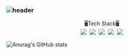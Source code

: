 ### ![header](https://capsule-render.vercel.app/api?type=Waving&text=wellcom&color=3CB371&fontColor=ffffff&fontAlignY=35&fontSize=60&height=150)


<div align="center">
🖥Tech Stack🖥
</div>
<div align="center">
<img src="https://img.shields.io/badge/JAVA-007396?style=flat&logo=openjdk&logoColor=white"/>&nbsp; <img src="https://img.shields.io/badge/C-A8B9CC?style=flat&logo=c&logoColor=white"/>&nbsp; <img src="https://img.shields.io/badge/SPRING-6DB33F?style=flat&logo=spring&logoColor=white"/>&nbsp; <img src="https://img.shields.io/badge/SPRINGBOOT-6DB33F?style=flat&logo=springboot&logoColor=white"/>&nbsp; <img src="https://img.shields.io/badge/LINUX-FCC624?style=flat&logo=linux&logoColor=white"/>
</div>

 ![Anurag's GitHub stats](https://github-readme-stats.vercel.app/api?username=Jung-won-seok&show_icons=true&theme=vue)
 
<!--
**Jung-won-seok/Jung-won-seok** is a ✨ _special_ ✨ repository because its `README.md` (this file) appears on your GitHub profile.



Here are some ideas to get you started:

- 🔭 I’m currently working on ...
- 🌱 I’m currently learning ...
- 👯 I’m looking to collaborate on ...
- 🤔 I’m looking for help with ...
- 💬 Ask me about ...
- 📫 How to reach me: ...
- 😄 Pronouns: ...
- ⚡ Fun fact: ...
-->
